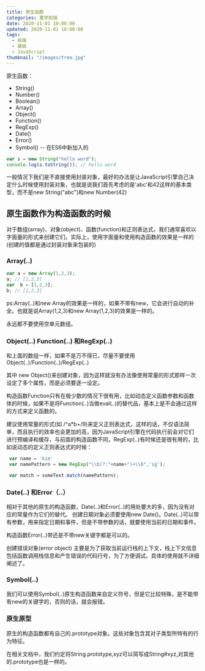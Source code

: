 ```yaml
---
title: 原生函数
categories: 重学前端
date: 2020-11-01 10:00:00
updated: 2020-11-01 10:00:00
tags:
  - 前端
  - 基础
  - JavaScript
thumbnail: "/images/tree.jpg"
---
```

原生函数：
- String()
- Number()
- Boolean()
- Array()
- Object()
- Function()
- RegExp()
- Date()
- Error()
- Symbol() -- 在ES6中新加入的
<!--more-->

```JavaScript
var s = new String("hello word");
console.log(s.toString()); // hello word
```
一般情况下我们是不直接使用封装对象，最好的办法是让JavaScript引擎自己决定什么时候使用封装对象，也就是说我们首先考虑的是'abc'和42这样的基本类型，而不是new String("abc")和new Number(42)

## 原生函数作为构造函数的时候

对于数组(array)、对象(object)、函数(function)和正则表达式，我们通常喜欢以字面量的形式来创建它们。实际上，使用字面量和使用构造函数的效果是一样的(创建的值都是通过封装对象来包装的)

### Array(..)

```javaScript
var a = new Array(1,2,3);
a; // [1,2,3]
var  b = [1,2,3];
b; // [1,2,3]
```
 ps:Array(..)和new Array的效果是一样的，如果不带有new，它会进行自动的补全。也就是说Array(1,2,3)和new Array(1,2,3)的效果是一样的。
 
 永远都不要使用空单元数组。

 ### Object(..) Function(..) 和RegExp(..)

 和上面的数组一样，如果不是万不得已，尽量不要使用Object(..)/Function(..)/RegExp(..)

其中 new Object()来创建对象，因为这样就没有办法像使用常量的形式那样一次设定了多个属性，而是必须要逐一设定。

构造函数Function只有在极少数的情况下很有用，比如动态定义函数参数和函数体的时候，如果不是将Function(..)当做eval(..)的替代品，基本上是不会通过这样的方式来定义函数的。

建议使用常量的形式(如 /^a*b+/9)来定义正则表达式，这样的话，不仅语法简单，而且执行的效率也会更加的高，因为JavaScript引擎在代码执行前会对它们进行预编译和缓存，与前面的构造函数不同，RegExp(..)有时候还是很有用的，比如说动态的定义正则表达式的时候：
```javaScript
 var name = 'kim'
 var namePattern = new RegExp("\\b(?:"+name+")+\\b",'ig');

 var match = someText.match(namePattern);
```
### Date(..) 和Error（..）

相对于其他的原生的构造函数，Date(..)和Error(..)的用处要大的多，因为没有对应的常量作为它们的替代。
创建日期对象必须要使用new Date()。Date(..)可以带有参数，用来指定日期和事件，但是不带参数的话，就要使用当前的日期和事件。

构造函数Error(..)带还是不带new关键字都是可以的。

创建错误对象(error object) 主要是为了获取当前运行栈的上下文，栈上下文信息包括函数调用栈信息和产生错误的代码行号，为了方便调试。具体的使用就不详细阐述了。

### Symbol(..)
我们可以使用Symbol(..)原生构造函数来自定义符号，但是它比较特殊，是不能带有new的关键字的，否则的话，就会报错。

### 原生原型

原生的构造函数都有自己的.prototype对象。这些对象包含其对子类型所特有的行为特征。

在相关文档中，我们约定将String.prototype,xyz可以简写成String#xyz,对其他的.prototype也是一样的。





